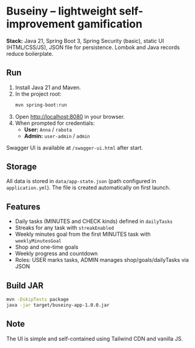 # Buseiny – lightweight self-improvement gamification

**Stack:** Java 21, Spring Boot 3, Spring Security (basic), static UI (HTML/CSS/JS), JSON file for persistence. Lombok and Java records reduce boilerplate.

## Run
1. Install Java 21 and Maven.
2. In the project root:
   ```bash
   mvn spring-boot:run
   ```
3. Open [http://localhost:8080](http://localhost:8080) in your browser.
4. When prompted for credentials:
   - **User:** `Anna` / `rabota`
   - **Admin:** `user-admin` / `admin`

Swagger UI is available at `/swagger-ui.html` after start.

## Storage
All data is stored in `data/app-state.json` (path configured in `application.yml`). The file is created automatically on first launch.

## Features
- Daily tasks (MINUTES and CHECK kinds) defined in `dailyTasks`
- Streaks for any task with `streakEnabled`
- Weekly minutes goal from the first MINUTES task with `weeklyMinutesGoal`
- Shop and one-time goals
- Weekly progress and countdown
- Roles: USER marks tasks, ADMIN manages shop/goals/dailyTasks via JSON

## Build JAR
```bash
mvn -DskipTests package
java -jar target/buseiny-app-1.0.0.jar
```

## Note
The UI is simple and self-contained using Tailwind CDN and vanilla JS.
